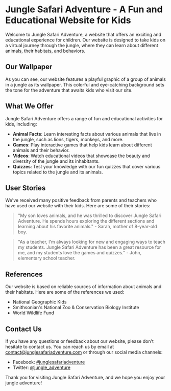 <!--font:Dancing Script-->

# Jungle Safari Adventure - A Fun and Educational Website for Kids

Welcome to Jungle Safari Adventure, a website that offers an exciting and educational experience for children. Our website is designed to take kids on a virtual journey through the jungle, where they can learn about different animals, their habitats, and behaviors.

## Our Wallpaper
As you can see, our website features a playful graphic of a group of animals in a jungle as its wallpaper. This colorful and eye-catching background sets the tone for the adventure that awaits kids who visit our site.

## What We Offer
Jungle Safari Adventure offers a range of fun and educational activities for kids, including:

- **Animal Facts**: Learn interesting facts about various animals that live in the jungle, such as lions, tigers, monkeys, and more.
- **Games**: Play interactive games that help kids learn about different animals and their behavior.
- **Videos**: Watch educational videos that showcase the beauty and diversity of the jungle and its inhabitants.
- **Quizzes**: Test your knowledge with our fun quizzes that cover various topics related to the jungle and its animals.

## User Stories
We've received many positive feedback from parents and teachers who have used our website with their kids. Here are some of their stories:

> "My son loves animals, and he was thrilled to discover Jungle Safari Adventure. He spends hours exploring the different sections and learning about his favorite animals." - Sarah, mother of 8-year-old boy.

> "As a teacher, I'm always looking for new and engaging ways to teach my students. Jungle Safari Adventure has been a great resource for me, and my students love the games and quizzes." - John, elementary school teacher.

## References
Our website is based on reliable sources of information about animals and their habitats. Here are some of the references we used:

- National Geographic Kids
- Smithsonian's National Zoo & Conservation Biology Institute
- World Wildlife Fund

## Contact Us
If you have any questions or feedback about our website, please don't hesitate to contact us. You can reach us by email at [contact@junglesafariadventure.com](mailto:contact@junglesafariadventure.com) or through our social media channels:

- Facebook: [#junglesafariadventure](#)
- Twitter: [@jungle_adventure](#)

Thank you for visiting Jungle Safari Adventure, and we hope you enjoy your jungle adventure!

<!--

Write me content for website with wallpaper which alt text is:

"A playful graphic of a group of animals in a jungle for a children's or education website"

The name/title of the page should not be 1:1 copy of the alt text but rather a real content of the website which is using this wallpaper.

- Use markdown format 
- Start with heading
- Heading should be short and concise
- The content should look like a real website 
- The website should not be about the wallpaper, wallpaper is just a related background
- Heading should be contain work "wallpaper" or "background"
- Include real sections like references, contact, user stories, etc. use things relevant to the page purpose.
- Feel free to use structure like headings, bullets, numbering, blockquotes, paragraphs, horizontal lines, etc.
- You can use formatting like bold or _italic_
- You can include UTF-8 emojis
- Links should be only #hash anchors (and you can refer to the document itself)
- Do not include images


---


# Jungle Safari Adventure - A Fun and Educational Website for Kids

Welcome to Jungle Safari Adventure, a website that offers an exciting and educational experience for children. Our website is designed to take kids on a virtual journey through the jungle, where they can learn about different animals, their habitats, and behaviors.

## Our Wallpaper
As you can see, our website features a playful graphic of a group of animals in a jungle as its wallpaper. This colorful and eye-catching background sets the tone for the adventure that awaits kids who visit our site.

## What We Offer
Jungle Safari Adventure offers a range of fun and educational activities for kids, including:

- **Animal Facts**: Learn interesting facts about various animals that live in the jungle, such as lions, tigers, monkeys, and more.
- **Games**: Play interactive games that help kids learn about different animals and their behavior.
- **Videos**: Watch educational videos that showcase the beauty and diversity of the jungle and its inhabitants.
- **Quizzes**: Test your knowledge with our fun quizzes that cover various topics related to the jungle and its animals.

## User Stories
We've received many positive feedback from parents and teachers who have used our website with their kids. Here are some of their stories:

> "My son loves animals, and he was thrilled to discover Jungle Safari Adventure. He spends hours exploring the different sections and learning about his favorite animals." - Sarah, mother of 8-year-old boy.

> "As a teacher, I'm always looking for new and engaging ways to teach my students. Jungle Safari Adventure has been a great resource for me, and my students love the games and quizzes." - John, elementary school teacher.

## References
Our website is based on reliable sources of information about animals and their habitats. Here are some of the references we used:

- National Geographic Kids
- Smithsonian's National Zoo & Conservation Biology Institute
- World Wildlife Fund

## Contact Us
If you have any questions or feedback about our website, please don't hesitate to contact us. You can reach us by email at [contact@junglesafariadventure.com](mailto:contact@junglesafariadventure.com) or through our social media channels:

- Facebook: [#junglesafariadventure](#)
- Twitter: [@jungle_adventure](#)

Thank you for visiting Jungle Safari Adventure, and we hope you enjoy your jungle adventure!

-->

